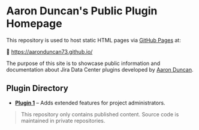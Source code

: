 # Aaron Duncan's Public Plugin Homepage

This repository is used to host static HTML pages via [GitHub Pages](https://pages.github.com/) at:

🔗 https://aaronduncan73.github.io/

The purpose of this site is to showcase public information and documentation about Jira Data Center plugins developed by [Aaron Duncan](mailto:aaron@example.com).

## Plugin Directory

- **[Plugin 1](https://aaronduncan73.github.io/plugins/plugin1/)** – Adds extended features for project administrators.

> This repository only contains published content. Source code is maintained in private repositories.
